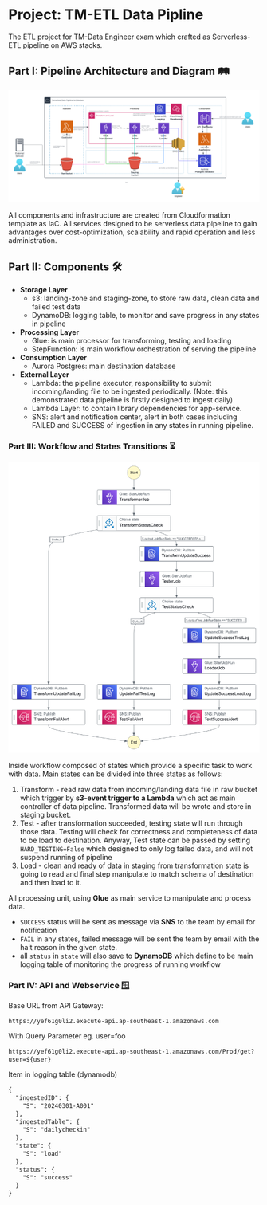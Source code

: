 # Project: TM-ETL Data Pipline
The ETL project for TM-Data Engineer exam which crafted as Serverless-ETL pipeline on AWS stacks.  

## Part I: Pipeline Architecture and Diagram 🛤️
![architecture-diagram.png](image%2Farchitecture-diagram.png)

All components and infrastructure are created from Cloudformation template as IaC. All services designed to be serverless data pipeline
to gain advantages over cost-optimization, scalability and rapid operation and less administration.

## Part II: Components 🛠️
- **Storage Layer**
  - s3: landing-zone and staging-zone, to store raw data, clean data and failed test data
  - DynamoDB: logging table, to monitor and save progress in any states in pipeline 
- **Processing Layer**
  - Glue: is main processor for transforming, testing and loading
  - StepFunction: is main workflow orchestration of serving the pipeline
- **Consumption Layer**
  - Aurora Postgres: main destination database
- **External Layer**
  - Lambda: the pipeline executor, responsibility to submit incoming/landing file to be ingested periodically. 
  (Note: this demonstrated data pipeline is firstly designed to ingest daily)
  - Lambda Layer: to contain library dependencies for app-service.
  - SNS: alert and notification center, alert in both cases including FAILED and SUCCESS of ingestion in any states in running pipeline.
 
### Part III: Workflow and States Transitions ⏳
![stepfunctions_graph_services.png](image%2Fstepfunctions_graph_services.png)

Inside workflow composed of states which provide a specific task to work with data. Main states can be divided into three states as follows:
1. Transform - read raw data from incoming/landing data file in raw bucket which trigger by **s3-event trigger to a Lambda** which act as main controller of data pipeline. Transformed data will be wrote and store in staging bucket. 
2. Test - after transformation succeeded, testing state will run through those data. Testing will check for correctness and completeness of data to be load to destination. Anyway, Test state can be passed by setting `HARD_TESTING=False` which designed to only log failed data, and will not suspend running of pipeline
3. Load - clean and ready of data in staging from transformation state is going to read and final step manipulate to match schema of destination and then load to it.

All processing unit, using **Glue** as main service to manipulate and process data. 

* `SUCCESS` status will be sent as message via **SNS** to the team by email for notification 
* `FAIL` in any states, failed message will be sent the team by email with the halt reason in the given state.
* all `status` in `state` will also save to **DynamoDB** which define to be main logging table of monitoring the progress of running workflow

### Part IV: API and Webservice 🪟

Base URL from API Gateway:
```
https://yef61g0li2.execute-api.ap-southeast-1.amazonaws.com
```

With Query Parameter eg. user=foo
```
https://yef61g0li2.execute-api.ap-southeast-1.amazonaws.com/Prod/get?user=${user} 
```

Item in logging table (dynamodb)
```
{
  "ingestedID": {
    "S": "20240301-A001"
  },
  "ingestedTable": {
    "S": "dailycheckin"
  },
  "state": {
    "S": "load"
  },
  "status": {
    "S": "success"
  }
}
```

